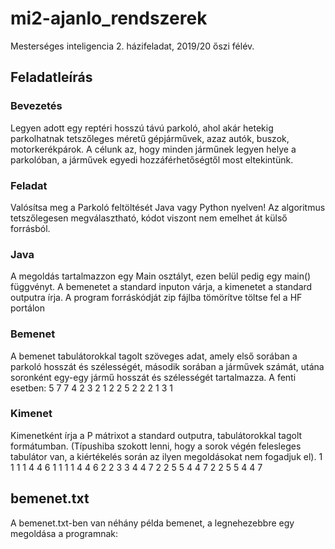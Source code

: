 # mi2-ajanlo_rendszerek

Mesterséges inteligencia 2. házifeladat, 2019/20 őszi félév.

## Feladatleírás

### Bevezetés
Legyen adott egy reptéri hosszú távú parkoló, ahol akár hetekig parkolhatnak
tetszőleges méretű gépjárművek, azaz autók, buszok, motorkerékpárok. A célunk az,
hogy minden járműnek legyen helye a parkolóban, a járművek egyedi
hozzáférhetőségtől most eltekintünk.

### Feladat
Valósítsa meg a Parkoló feltöltését Java vagy Python nyelven! Az algoritmus
tetszőlegesen megválasztható, kódot viszont nem emelhet át külső forrásból. 

### Java
A megoldás tartalmazzon egy Main osztályt, ezen belül pedig egy main() függvényt. A
bemenetet a standard inputon várja, a kimenetet a standard outputra írja. A program
forráskódját zip fájlba tömörítve töltse fel a HF portálon

### Bemenet
A bemenet tabulátorokkal tagolt szöveges adat, amely első sorában a parkoló hosszát
és szélességét, második sorában a járművek számát, utána soronként egy-egy jármű
hosszát és szélességét tartalmazza. A fenti esetben:
5 7
7
4 2
3 2
1 2
2 5
2 2
2 1
3 1

### Kimenet

Kimenetként írja a P mátrixot a standard outputra, tabulátorokkal tagolt formátumban.
(Típushiba szokott lenni, hogy a sorok végén felesleges tabulátor van, a kiértékelés
során az ilyen megoldásokat nem fogadjuk el).
1 1 1 1 4 4 6
1 1 1 1 4 4 6
2 2 3 3 4 4 7
2 2 5 5 4 4 7
2 2 5 5 4 4 7

## bemenet.txt

A bemenet.txt-ben van néhány példa bemenet, a legnehezebbre egy megoldása a programnak: 



